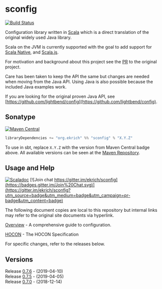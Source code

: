 # sconfig
[![Build Status](https://travis-ci.org/ekrich/sconfig.svg?branch=master)](https://travis-ci.org/ekrich/sconfig)

Configuration library written in [Scala](https://www.scala-lang.org/) which is a direct translation 
of the original widely used Java library.

Scala on the JVM is currently supported with the goal to add support for
[Scala Native](https://scala-native.readthedocs.io/), and [Scala.js](https://www.scala-js.org/).

For motivation and background about this project see the [PR](https://github.com/lightbend/config/pull/600) 
to the original project.

Care has been taken to keep the API the same but changes are needed when moving from the Java API.
Using Java is also possible because the included Java examples work.

If you are looking for the original proven Java API, see
[https://github.com/lightbend/config](https://github.com/lightbend/config).


## Sonatype
[![Maven Central](https://img.shields.io/maven-central/v/org.ekrich/sconfig_2.11.svg)](https://maven-badges.herokuapp.com/maven-central/org.ekrich/sconfig_2.11)

```scala
libraryDependencies += "org.ekrich" %% "sconfig" % "X.Y.Z"
```

To use in sbt, replace `X.Y.Z` with the version from Maven Central badge above.
All available versions can be seen at the [Maven Repository](https://mvnrepository.com/artifact/org.ekrich/sconfig).

## Usage and Help
[![Scaladoc](https://www.javadoc.io/badge/org.ekrich/sconfig_2.11.svg?label=scaladoc)](https://www.javadoc.io/doc/org.ekrich/sconfig_2.11)
[![Join chat https://gitter.im/ekrich/sconfig](https://badges.gitter.im/Join%20Chat.svg)](https://gitter.im/ekrich/sconfig?utm_source=badge&utm_medium=badge&utm_campaign=pr-badge&utm_content=badge)

The following document copies are local to this repository but internal links may refer to the
original site documents via hyperlink.

[Overview](docs/original/README.md) - A comprehensive guide to configuration.

[HOCON](docs/original/HOCON.md) - The HOCON Specification

For specific changes, refer to the releases below.

## Versions

Release [0.7.6](https://github.com/ekrich/sconfig/releases/tag/v0.7.6) - (2019-04-10)<br/>
Release [0.7.5](https://github.com/ekrich/sconfig/releases/tag/v0.7.5) - (2019-04-05)<br/>
Release [0.7.0](https://github.com/ekrich/sconfig/releases/tag/v0.7.0) - (2018-12-14)
